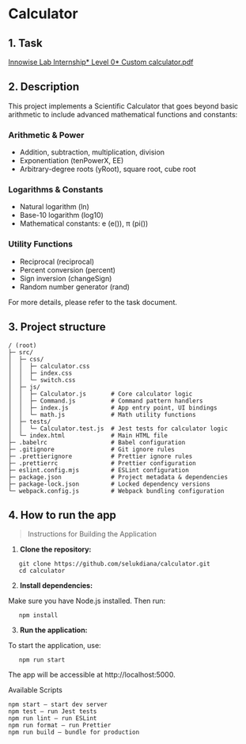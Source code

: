 # Calculator

## 1. Task

[Innowise Lab Internship* Level 0* Custom calculator.pdf](https://github.com/user-attachments/files/21856136/Innowise.Lab.Internship_.Level.0_.Custom.calculator.1.1.pdf)

## 2. Description

This project implements a Scientific Calculator that goes beyond basic arithmetic to include advanced mathematical functions and constants:

### Arithmetic & Power

- Addition, subtraction, multiplication, division
- Exponentiation (tenPowerX, EE)
- Arbitrary-degree roots (yRoot), square root, cube root

### Logarithms & Constants

- Natural logarithm (ln)
- Base-10 logarithm (log10)
- Mathematical constants: e (e()), π (pi())

### Utility Functions

- Reciprocal (reciprocal)
- Percent conversion (percent)
- Sign inversion (changeSign)
- Random number generator (rand)

For more details, please refer to the task document.

## 3. Project structure

```
/ (root)
├─ src/
│  ├─ css/
│  │  ├─ calculator.css
│  │  ├─ index.css
│  │  └─ switch.css
│  ├─ js/
│  │  ├─ Calculator.js       # Core calculator logic
│  │  ├─ Command.js          # Command pattern handlers
│  │  ├─ index.js            # App entry point, UI bindings
│  │  └─ math.js             # Math utility functions
│  ├─ tests/
│  │  └─ Calculator.test.js  # Jest tests for calculator logic
│  └─ index.html             # Main HTML file
├─ .babelrc                  # Babel configuration
├─ .gitignore                # Git ignore rules
├─ .prettierignore           # Prettier ignore rules
├─ .prettierrc               # Prettier configuration
├─ eslint.config.mjs         # ESLint configuration
├─ package.json              # Project metadata & dependencies
├─ package-lock.json         # Locked dependency versions
└─ webpack.config.js         # Webpack bundling configuration
```

## 4. How to run the app

> Instructions for Building the Application

1. **Clone the repository:**

```
   git clone https://github.com/selukdiana/calculator.git
   cd calculator
```

2. **Install dependencies:**

Make sure you have Node.js installed. Then run:

```
   npm install
```

3. **Run the application:**

To start the application, use:

```
   npm run start
```

The app will be accessible at http://localhost:5000.

Available Scripts

```
npm start — start dev server
npm test — run Jest tests
npm run lint — run ESLint
npm run format — run Prettier
npm run build — bundle for production
```
